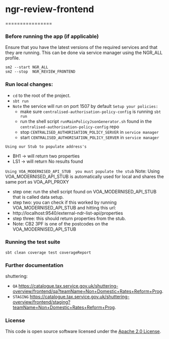 
# ngr-review-frontend
================

### Before running the app (if applicable)

Ensure that you have the latest versions of the required services and that they are running. This can be done via service manager using the NGR_ALL profile.
```
sm2 --start NGR_ALL
sm2 --stop  NGR_REVIEW_FRONTEND
```
### Run local changes:
* `cd` to the root of the project.
* `sbt run`
* `Note` the service will run on port 1507 by default
  `Setup your policies:`
    *  make sure `centralised-authorisation-policy-config` is running `sbt run`
    *  run the shell script `runMainPolicyJsonGenerator.sh` found in the `centralised-authorisation-policy-config` repo
    *  stop `CENTRALISED_AUTHORISATION_POLICY_SERVER` in `service manager`
    *  start `CENTRALISED_AUTHORISATION_POLICY_SERVER` in `service manager`

`Using our Stub to populate address's`
* BH1 -> will return two properties
* LS1 -> will return No results found

`Using VOA_MODERNISED_API_STUB  you must populate the stub`
Note: Using VOA_MODERNISED_API_STUB is automatically used for local and shares the same port as VOA_API_PROXY
* step one: run the shell script found on VOA_MODERNISED_API_STUB that is called data setup.
* step two: you can check if this worked by running VOA_MODERNISED_API_STUB and hitting this url:
* http://localhost:9540/external-ndr-list-api/properties
* step three: this should return properties from the stub.
* Note: CB2 3PF is one of the postcodes on the VOA_MODERNISED_API_STUB

### Running the test suite
```
sbt clean coverage test coverageReport
```
### Further documentation

shuttering:
* `QA` https://catalogue.tax.service.gov.uk/shuttering-overview/frontend/qa?teamName=Non+Domestic+Rates+Reform+Prog.
* `STAGING` https://catalogue.tax.service.gov.uk/shuttering-overview/frontend/staging?teamName=Non+Domestic+Rates+Reform+Prog.

### License

This code is open source software licensed under the [Apache 2.0 License]("http://www.apache.org/licenses/LICENSE-2.0.html").